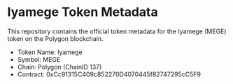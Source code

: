 # Iyamege Token Metadata

This repository contains the official token metadata for the Iyamege (MEGE) token on the Polygon blockchain.

- Token Name: Iyamege
- Symbol: MEGE
- Chain: Polygon (ChainID 137)
- Contract: 0xCc91315C409c852270D4070445f82747295cC5F9
